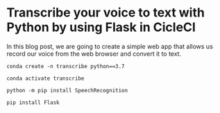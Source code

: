 # Transcribe your voice to text with Python by using Flask in CicleCI

In this blog post, we are going to create a simple web app that allows us record our voice from the web browser and convert it to text.



```
conda create -n transcribe python==3.7
```

```
conda activate transcribe
```

```
python -m pip install SpeechRecognition
```

```
pip install Flask
```

